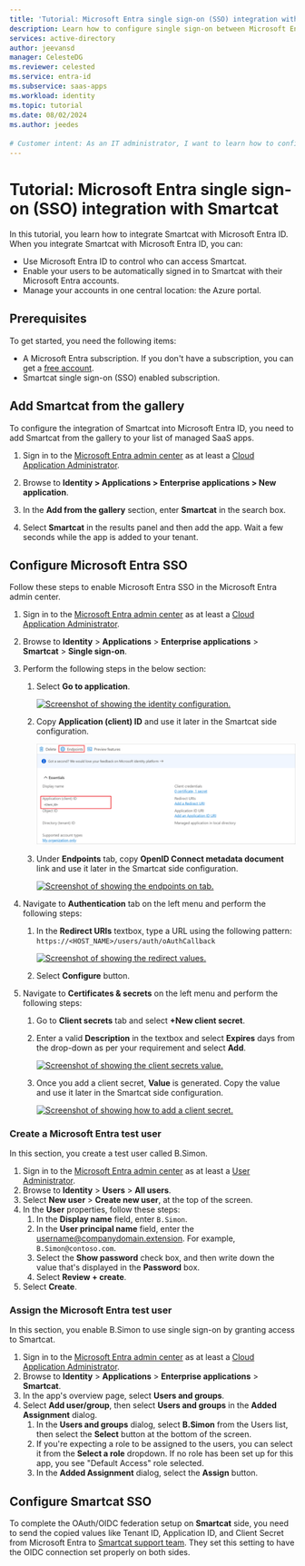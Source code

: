 ```yaml
---
title: 'Tutorial: Microsoft Entra single sign-on (SSO) integration with Smartcat'
description: Learn how to configure single sign-on between Microsoft Entra and Smartcat.
services: active-directory
author: jeevansd
manager: CelesteDG
ms.reviewer: celested
ms.service: entra-id
ms.subservice: saas-apps
ms.workload: identity
ms.topic: tutorial
ms.date: 08/02/2024
ms.author: jeedes

# Customer intent: As an IT administrator, I want to learn how to configure single sign-on between Microsoft Entra ID and Smartcat  so that I can control who has access to Smartcat, enable automatic sign-in with Microsoft Entra accounts, and manage my accounts in one central location.
---
```


# Tutorial: Microsoft Entra single sign-on (SSO) integration with Smartcat

In this tutorial, you learn how to integrate Smartcat with Microsoft Entra ID. When you integrate Smartcat  with Microsoft Entra ID, you can:

- Use Microsoft Entra ID to control who can access Smartcat.
- Enable your users to be automatically signed in to Smartcat  with their Microsoft Entra accounts.
- Manage your accounts in one central location: the Azure portal.

## Prerequisites

To get started, you need the following items:

* A Microsoft Entra subscription. If you don't have a subscription, you can get a [free account](https://azure.microsoft.com/free/).
* Smartcat single sign-on (SSO) enabled subscription.

## Add Smartcat from the gallery

To configure the integration of Smartcat  into Microsoft Entra ID, you need to add Smartcat from the gallery to your list of managed SaaS apps.

1. Sign in to the [Microsoft Entra admin center](https://entra.microsoft.com) as at least a [Cloud Application Administrator](~/identity/role-based-access-control/permissions-reference.md#cloud-application-administrator).

1. Browse to **Identity > Applications > Enterprise applications > New application**.

1. In the **Add from the gallery** section, enter **Smartcat** in the search box.

1. Select **Smartcat** in the results panel and then add the app. Wait a few seconds while the app is added to your tenant.

## Configure Microsoft Entra SSO

Follow these steps to enable Microsoft Entra SSO in the Microsoft Entra admin center.

1. Sign in to the [Microsoft Entra admin center](https://entra.microsoft.com) as at least a [Cloud Application Administrator](~/identity/role-based-access-control/permissions-reference.md#cloud-application-administrator).

1. Browse to **Identity** > **Applications** > **Enterprise applications** > **Smartcat** > **Single sign-on**.

1. Perform the following steps in the below section:

    1. Select **Go to application**.

        [![Screenshot of showing the identity configuration.](common/go-to-application.png)](common/go-to-application.png#lightbox)

    1. Copy **Application (client) ID** and use it later in the Smartcat  side configuration.

        [![Screenshot of application client values.](common/application-id.png)](common/application-id.png#lightbox)

    1. Under **Endpoints** tab, copy **OpenID Connect metadata document** link and use it later in the Smartcat  side configuration.

        [![Screenshot of showing the endpoints on tab.](common/endpoints.png)](common/endpoints.png#lightbox)

1. Navigate to **Authentication** tab on the left menu and perform the following steps:

    1. In the **Redirect URIs** textbox, type a URL using the following pattern: 
    `https://<HOST_NAME>/users/auth/oAuthCallback`

        [![Screenshot of showing the redirect values.](common/redirect.png)](common/redirect.png#lightbox)

    1. Select **Configure** button.

1. Navigate to **Certificates & secrets** on the left menu and perform the following steps:

    1. Go to **Client secrets** tab and select **+New client secret**.
    1. Enter a valid **Description** in the textbox and select **Expires** days from the drop-down as per your requirement and select **Add**.

        [![Screenshot of showing the client secrets value.](common/client-secret.png)](common/client-secret.png#lightbox)

    1. Once you add a client secret, **Value** is generated. Copy the value and use it later in the Smartcat side configuration.

        [![Screenshot of showing how to add a client secret.](common/client.png)](common/client.png#lightbox)

### Create a Microsoft Entra test user

In this section, you create a test user called B.Simon.

1. Sign in to the [Microsoft Entra admin center](https://entra.microsoft.com) as at least a [User Administrator](~/identity/role-based-access-control/permissions-reference.md#user-administrator).
1. Browse to **Identity** > **Users** > **All users**.
1. Select **New user** > **Create new user**, at the top of the screen.
1. In the **User** properties, follow these steps:
   1. In the **Display name** field, enter `B.Simon`.  
   1. In the **User principal name** field, enter the username@companydomain.extension. For example, `B.Simon@contoso.com`.
   1. Select the **Show password** check box, and then write down the value that's displayed in the **Password** box.
   1. Select **Review + create**.
1. Select **Create**.

### Assign the Microsoft Entra test user

In this section, you enable B.Simon to use single sign-on by granting access to Smartcat.

1. Sign in to the [Microsoft Entra admin center](https://entra.microsoft.com) as at least a [Cloud Application Administrator](~/identity/role-based-access-control/permissions-reference.md#cloud-application-administrator).
1. Browse to **Identity** > **Applications** > **Enterprise applications** > **Smartcat**.
1. In the app's overview page, select **Users and groups**.
1. Select **Add user/group**, then select **Users and groups** in the **Added Assignment** dialog.
   1. In the **Users and groups** dialog, select **B.Simon** from the Users list, then select the **Select** button at the bottom of the screen.
   1. If you're expecting a role to be assigned to the users, you can select it from the **Select a role** dropdown. If no role has been set up for this app, you see "Default Access" role selected.
   1. In the **Added Assignment** dialog, select the **Assign** button.

## Configure Smartcat SSO

To complete the OAuth/OIDC federation setup on **Smartcat** side, you need to send the copied values like  Tenant ID, Application ID, and Client Secret from Microsoft Entra to [Smartcat  support team](mailto:support@smartcat.com). They set this setting to have the OIDC connection set properly on both sides.
